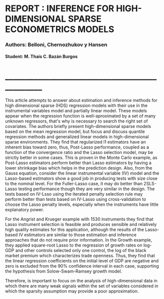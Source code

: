 # REPORT : INFERENCE FOR HIGH-DIMENSIONAL SPARSE ECONOMETRICS MODELS
### Authors: Belloni, Chernozhukov y Hansen

#### Student: M. Thais C. Bazán Burgos
# ______________________________________________

This article attempts to answer about estimation and inference methods for high dimensional sparse (HDS) regression models with their use in the instrumental variables model and partially linear model. These models appear when the regression function is well-aproximated by a set of many unknown regressors, that's why is necessary to search the right set of covariates. The authors briefly present high-dimensional sparse models based on the mean regression model, but focus and discuss quantile regression methods and generalized linear models in high-dimensional sparse environments. They find that regularized l1 estimators have an inherent bias toward zero, thus, Post-Lasso performance, coupled as a function of the convergence ratio and the Lasso selection model, may be strictly better in some cases. This is proven in the Monte Carlo example, as Post-Lasso estimators perform better than Lasso estimators by having a lower shrinkage bias which helps in the prediction design. Also, from the Gauss equation, consider the linear instrumental variable (IV) model and the Lasso-based estimators show a good job in producing tests with size close to the nominal level. For the Fuller-Lasso case, it may do better than 2SLS-Lasso testing performance though they are very similar in the design. The tests based on IV-Lsso using the iterated penalty selection rule may perform better than tests based on IV-Lasso using cross-validation to choose the Lasso penalty levels, especially when the instruments have little explanatory power.

For the Angrist and Krueger example with 1530 instruments they find that Lasso instrument selection is feasible and produces sensible and relatively high quality estimates for this application, although the results of the Lasso-based IV estimators are similar to those estimation and inference approaches that do not require prior information. In the Growth example, they applied square-root Lasso to the regression of growth rates on log-GDP and other controls selected only one control, the log of the black market premium which characterizes trade openness. Thus, they find that the linear regression coefficients on the initial level of GDP are negative and zero is excluded from the 90% confidence interval in each case, supporting the hypothesis from Solow-Swam-Ramsey growth model.

Therefore, is important to focus on the analysis of high-dimensional data in which there are many weak signals within the set of variables considered in which the sparsity assumption may provide a poor approximation.
